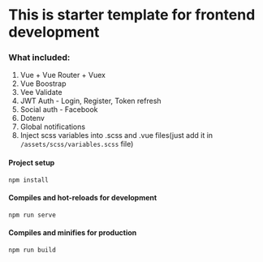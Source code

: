 # This is starter template for frontend development

### What included:
1. Vue + Vue Router + Vuex
2. Vue Boostrap
3. Vee Validate
4. JWT Auth - Login, Register, Token refresh
5. Social auth - Facebook
6. Dotenv
7. Global notifications
8. Inject scss variables into .scss and .vue files(just add it in `/assets/scss/variables.scss` file)

#### Project setup
```
npm install
```

#### Compiles and hot-reloads for development
```
npm run serve
```

#### Compiles and minifies for production
```
npm run build
```
